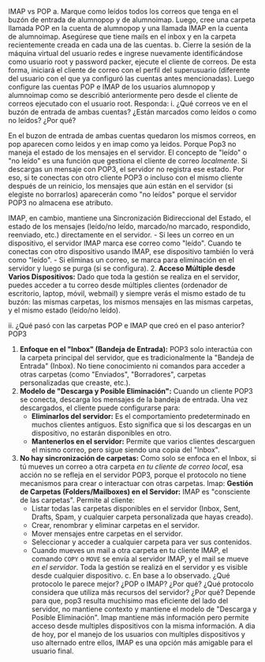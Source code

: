 IMAP vs POP
a. Marque como leídos todos los correos que tenga en el buzón de entrada de
alumnopop y de alumnoimap. Luego, cree una carpeta llamada POP en la
cuenta de alumnopop y una llamada IMAP en la cuenta de alumnoimap.
Asegúrese que tiene mails en el inbox y en la carpeta recientemente creada
en cada una de las cuentas.
b. Cierre la sesión de la máquina virtual del usuario redes e ingrese
nuevamente identificándose como usuario root y password packer, ejecute el
cliente de correos. De esta forma, iniciará el cliente de correo con el perfil del
superusuario (diferente del usuario con el que ya configuró las cuentas antes
mencionadas). Luego configure las cuentas POP e IMAP de los usuarios
alumnopop y alumnoimap como se describió anteriormente pero desde el
cliente de correos ejecutado con el usuario root. Responda:
i. ¿Qué correos ve en el buzón de entrada de ambas cuentas? ¿Están
marcados como leídos o como no leídos? ¿Por qué?

En el buzon de entrada de ambas cuentas quedaron los mismos correos, en pop aparecen como leidos y en imap como ya leidos.  Porque
Pop3 no maneja el estado de los mensajes en el servidor. El concepto de "leído" o "no leído" es una función que gestiona el cliente de correo _localmente_. Si descargas un mensaje con POP3, el servidor no registra ese estado. Por eso, si te conectas con otro cliente POP3 o incluso con el mismo cliente después de un reinicio, los mensajes que aún están en el servidor (si elegiste no borrarlos) aparecerán como "no leídos" porque el servidor POP3 no almacena ese atributo.

IMAP, en cambio,  mantiene una Sincronización Bidireccional del Estado, el estado de los mensajes (leído/no leído, marcado/no marcado, respondido, reenviado, etc.) directamente en el servidor.
    - Si lees un correo en un dispositivo, el servidor IMAP marca ese correo como "leído". Cuando te conectas con otro dispositivo usando IMAP, ese dispositivo también lo verá como "leído".
    - Si eliminas un correo, se marca para eliminación en el servidor y luego se purga (si se configura).
2. **Acceso Múltiple desde Varios Dispositivos:** Dado que toda la gestión se realiza en el servidor, puedes acceder a tu correo desde múltiples clientes (ordenador de escritorio, laptop, móvil, webmail) y siempre verás el mismo estado de tu buzón: las mismas carpetas, los mismos mensajes en las mismas carpetas, y el mismo estado (leído/no leído).

ii. ¿Qué pasó con las carpetas POP e IMAP que creó en el paso
anterior?
POP3
1. **Enfoque en el "Inbox" (Bandeja de Entrada):** POP3 solo interactúa con la carpeta principal del servidor, que es tradicionalmente la "Bandeja de Entrada" (Inbox). No tiene conocimiento ni comandos para acceder a otras carpetas (como "Enviados", "Borradores", carpetas personalizadas que creaste, etc.).
2. **Modelo de "Descarga y Posible Eliminación":** Cuando un cliente POP3 se conecta, descarga los mensajes de la bandeja de entrada. Una vez descargados, el cliente puede configurarse para:
    - **Eliminarlos del servidor:** Es el comportamiento predeterminado en muchos clientes antiguos. Esto significa que si los descargas en un dispositivo, no estarán disponibles en otro.
    - **Mantenerlos en el servidor:** Permite que varios clientes descarguen el mismo correo, pero sigue siendo una copia del "Inbox".
3. **No hay sincronización de carpetas:** Como solo se enfoca en el Inbox, si tú mueves un correo a otra carpeta _en tu cliente de correo local_, esa acción no se refleja en el servidor POP3, porque el protocolo no tiene mecanismos para crear o interactuar con otras carpetas.
Imap: 
**Gestión de Carpetas (Folders/Mailboxes) en el Servidor:** IMAP es "consciente de las carpetas". Permite al cliente:
    - Listar todas las carpetas disponibles en el servidor (Inbox, Sent, Drafts, Spam, y cualquier carpeta personalizada que hayas creado).
    - Crear, renombrar y eliminar carpetas en el servidor.
    - Mover mensajes entre carpetas en el servidor.
    - Seleccionar y acceder a cualquier carpeta para ver sus contenidos.
    - Cuando mueves un mail a otra carpeta en tu cliente IMAP, el comando `COPY` o `MOVE` se envía al servidor IMAP, y el mail se mueve _en el servidor_.
Toda la gestión se realizá en el servidor y es visible desde cualquier dispositivo. 
c. En base a lo observado. ¿Qué protocolo le parece mejor? ¿POP o IMAP?
¿Por qué? ¿Qué protocolo considera que utiliza más recursos del servidor?
¿Por qué?
Depende para que, pop3 resulta muchisimo mas eficiente del lado del servidor, no mantiene contexto y mantiene el modelo de  "Descarga y Posible Eliminación". Imap mantiene más información pero permite acceso desde multiples dispositivos con la misma información. A dia de hoy, por el manejo de los usuarios con multiples dispositivos y uso alternado entre ellos, IMAP es una opción más amigable para el usuario final.